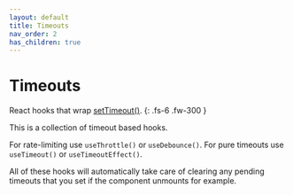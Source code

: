 ```yaml
---
layout: default
title: Timeouts
nav_order: 2
has_children: true
---
```


# Timeouts

React hooks that wrap [setTimeout()][timeout-mdn]. 
{: .fs-6 .fw-300 }

This is a collection of timeout based hooks.

For rate-limiting use `useThrottle()` or `useDebounce()`. For pure timeouts use `useTimeout()` or `useTimeoutEffect()`.

All of these hooks will automatically take care of clearing any pending timeouts that you set if the component unmounts for example.

[timeout-mdn]: https://developer.mozilla.org/en-US/docs/Web/API/setTimeout
